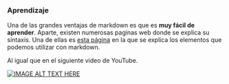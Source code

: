### Aprendizaje
Una de las grandes ventajas de markdown es que es **muy fácil de aprender**. Aparte, existen numerosas paginas web donde se explica su sintaxis. Una de ellas es [esta página](https://markdown.es/sintaxis-markdown) en la que se explica los elementos que podemos utilizar con markdown.

Al igual que en el siguiente video de YouTube.

[![IMAGE ALT TEXT HERE](http://img.youtube.com/vi/TtSWo2nbzAk/0.jpg)](http://www.youtube.com/watch?v=TtSWo2nbzAk)
